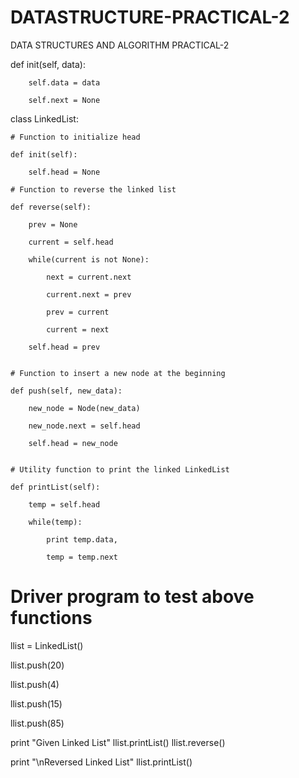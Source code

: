 # DATASTRUCTURE-PRACTICAL-2
DATA STRUCTURES AND ALGORITHM PRACTICAL-2

def init(self, data): 

        self.data = data 

        self.next = None

class LinkedList: 

    # Function to initialize head 

    def init(self): 

        self.head = None

    # Function to reverse the linked list 

    def reverse(self): 

        prev = None

        current = self.head 

        while(current is not None): 

            next = current.next

            current.next = prev 

            prev = current 

            current = next

        self.head = prev 

          
    # Function to insert a new node at the beginning 

    def push(self, new_data): 

        new_node = Node(new_data) 

        new_node.next = self.head 

        self.head = new_node 

 
    # Utility function to print the linked LinkedList 

    def printList(self): 

        temp = self.head 

        while(temp): 

            print temp.data, 

            temp = temp.next
            
# Driver program to test above functions 

llist = LinkedList() 

llist.push(20) 

llist.push(4) 

llist.push(15) 

llist.push(85) 

print "Given Linked List"
llist.printList() 
llist.reverse() 

print "\nReversed Linked List"
llist.printList()
